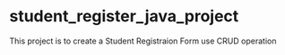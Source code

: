 # student_register_java_project

This project is to create a Student Registraion Form use CRUD operation  
